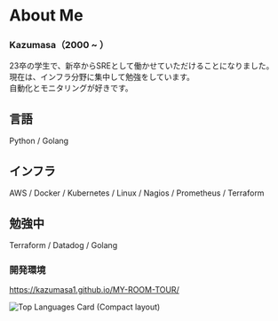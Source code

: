 # About Me

### Kazumasa（2000 ~ ）
23卒の学生で、新卒からSREとして働かせていただけることになりました。<br>
現在は、インフラ分野に集中して勉強をしています。<br>
自動化とモニタリングが好きです。

## 言語

Python / Golang

## インフラ

AWS / Docker / Kubernetes / Linux / Nagios / Prometheus / Terraform

## 勉強中

Terraform / Datadog / Golang

### 開発環境

https://kazumasa1.github.io/MY-ROOM-TOUR/

![Top Languages Card (Compact layout)](https://github-readme-stats.vercel.app/api/top-langs/?username=Kazumasa1&layout=compact)
